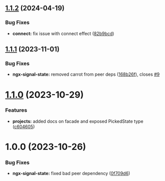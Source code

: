 ## [1.1.2](https://github.com/simplifiedcourses/ngx-signal-state/compare/v1.1.1...v1.1.2) (2024-04-19)


### Bug Fixes

* **connect:** fix issue with connect effect ([82b9bcd](https://github.com/simplifiedcourses/ngx-signal-state/commit/82b9bcdc3162b63988159993b57595e805969a99))

## [1.1.1](https://github.com/simplifiedcourses/ngx-signal-state/compare/v1.1.0...v1.1.1) (2023-11-01)


### Bug Fixes

* **ngx-signal-state:** removed carrot from peer deps ([168b26f](https://github.com/simplifiedcourses/ngx-signal-state/commit/168b26f11b15dbb6d8f2800d252057b07c59c2a5)), closes [#9](https://github.com/simplifiedcourses/ngx-signal-state/issues/9)

# [1.1.0](https://github.com/simplifiedcourses/ngx-signal-state/compare/v1.0.0...v1.1.0) (2023-10-29)


### Features

* **projects:** added docs on facade and exposed PickedState type ([c604605](https://github.com/simplifiedcourses/ngx-signal-state/commit/c6046050eb4ec687e32036d435bb673601da9261))

# 1.0.0 (2023-10-26)


### Bug Fixes

* **ngx-signal-state:** fixed bad peer dependency ([0f709d6](https://github.com/simplifiedcourses/ngx-signal-state/commit/0f709d62acf456aa1540bfcfdff607393be260df))
